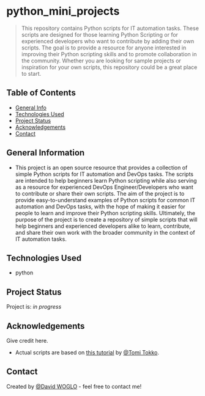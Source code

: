 # python_mini_projects
> This repository contains Python scripts for IT automation tasks. These scripts are designed for those learning Python Scripting or for experienced developers who want to contribute by adding their own scripts. The goal is to provide a resource for anyone interested in improving their Python scripting skills and to promote collaboration in the community. Whether you are looking for sample projects or inspiration for your own scripts, this repository could be a great place to start.

## Table of Contents
* [General Info](#general-information)
* [Technologies Used](#technologies-used)
* [Project Status](#project-status)
* [Acknowledgements](#acknowledgements)
* [Contact](#contact)
<!-- * [License](#license) -->


## General Information
- This project is an open source resource that provides a collection of simple Python scripts for IT automation and DevOps tasks. The scripts are intended to help beginners learn Python scripting while also serving as a resource for experienced DevOps Engineer/Developers who want to contribute or share their own scripts. The aim of the project is to provide easy-to-understand examples of Python scripts for common IT automation and DevOps tasks, with the hope of making it easier for people to learn and improve their Python scripting skills. Ultimately, the purpose of the project is to create a repository of simple scripts that will help beginners and experienced developers alike to learn, contribute, and share their own work with the broader community in the context of IT automation tasks.

## Technologies Used
- python

## Project Status
Project is: _in progress_ 

## Acknowledgements
Give credit here.
- Actual scripts are based on [this tutorial](https://youtu.be/SqvVm3QiQVk) by [@Tomi Tokko](https://github.com/tomitokko).



## Contact
Created by [@David WOGLO](https://www.linkedin.com/in/kodjovi-david-woglo/) - feel free to contact me!

